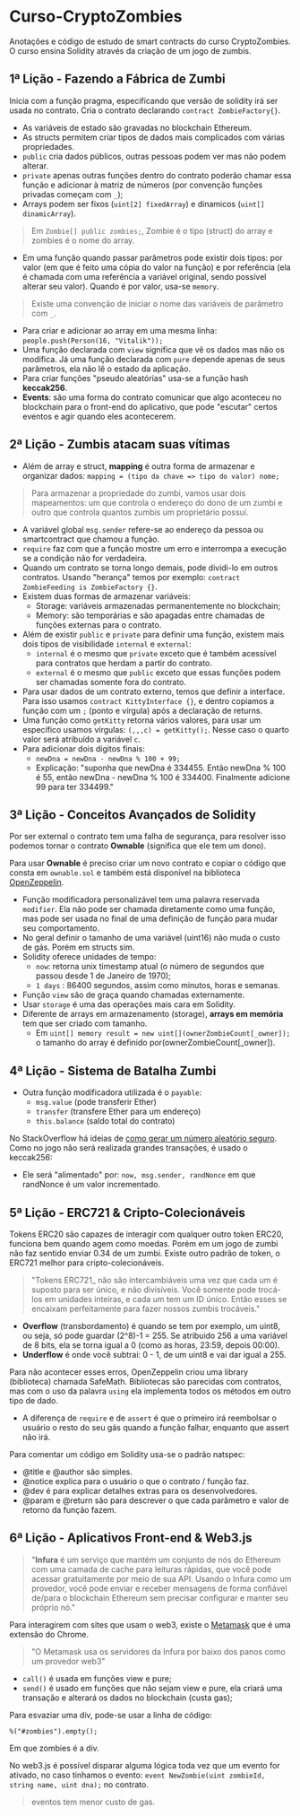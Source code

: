 # Curso-CryptoZombies
Anotações e código de estudo de smart contracts do curso CryptoZombies. O curso ensina Solidity através da criação de um jogo de zumbis.

## 1ª Lição - Fazendo a Fábrica de Zumbi

Inicia com a função pragma, especificando que versão de solidity irá ser usada no contrato. Cria o contrato declarando `contract ZombieFactory{}`.


- As variáveis ​​de estado são gravadas no blockchain Ethereum.
- As structs permitem criar tipos de dados mais complicados com várias propriedades.
- `public` cria dados públicos, outras pessoas podem ver mas não podem alterar.
- `private` apenas outras funções dentro do contrato poderão chamar essa função e adicionar à matriz de números (por convenção funções privadas começam com `_`);
- Arrays podem ser fixos (`uint[2] fixedArray`) e dinamicos (`uint[] dinamicArray`).

> Em `Zombie[] public zombies;`, Zombie é o tipo (struct) do array e zombies é o nome do array.

- Em uma função quando passar parâmetros pode existir dois tipos: por valor (em que é feito uma cópia do valor na função) e por referência (ela é chamada com uma referência a variável original, sendo possível alterar seu valor). Quando é por valor, usa-se `memory`.

> Existe uma convenção de iniciar o nome das variáveis de parâmetro com `_`.

- Para criar e adicionar ao array em uma mesma linha: `people.push(Person(16, "Vitalik"));`
- Uma função declarada com `view` significa que vê os dados mas não os modifica. Já uma função declarada com `pure` depende apenas de seus parâmetros, ela não lê o estado da aplicação.
- Para criar funções "pseudo aleatórias" usa-se a função hash **keccak256**.
- **Events**: são uma forma do contrato comunicar que algo aconteceu no blockchain para o front-end do aplicativo, que pode "escutar" certos eventos e agir quando eles acontecerem.

## 2ª Lição - Zumbis atacam suas vítimas

- Além de array e struct, **mapping** é outra forma de armazenar e organizar dados: `mapping = (tipo da chave => tipo do valor) nome;`

> Para armazenar a propriedade do zumbi, vamos usar dois mapeamentos: um que controla o endereço do dono de um zumbi e outro que controla quantos zumbis um proprietário possui.

- A variável global `msg.sender` refere-se ao endereço da pessoa ou smartcontract que chamou a função.
- `require` faz com que a função mostre um erro e interrompa a execução se a condição não for verdadeira.
- Quando um contrato se torna longo demais, pode dividi-lo em outros contratos. Usando "herança" temos por exemplo: `contract ZombieFeeding is ZombieFactory {}`. 
- Existem duas formas de armazenar variáveis:
  - Storage: variáveis ​​armazenadas permanentemente no blockchain;
  - Memory: são temporárias e são apagadas entre chamadas de funções externas para o contrato.
- Além de existir `public` e `private` para definir uma função, existem mais dois tipos de visibilidade `internal` e `external`:
  - `internal` é o mesmo que `private` exceto que é também acessível para contratos que herdam a partir do contrato.
  - `external` é o mesmo que `public` exceto que essas funções podem ser chamadas somente fora do contrato.
- Para usar dados de um contrato externo, temos que definir a interface. Para isso usamos `contract KittyInterface {}`, e dentro copiamos a função com um `;` (ponto e vírgula) após a declaração de returns.
- Uma função como `getKitty` retorna vários valores, para usar um específico usamos vírgulas: `(,,,c) = getKitty();`. Nesse caso o quarto valor será atribuído a variável `c`.
- Para adicionar dois digitos finais:
  - `newDna = newDna - newDna % 100 + 99;`
  - Explicação: "suponha que newDna é 334455. Então newDna % 100 é 55, então newDna - newDna % 100 é 334400. Finalmente adicione 99 para ter 334499."

## 3ª Lição  - Conceitos Avançados de Solidity

Por ser external o contrato tem uma falha de segurança, para resolver isso podemos tornar o contrato **Ownable** (significa que ele tem um dono). 

Para usar **Ownable** é preciso criar um novo contrato e copiar o código que consta em `ownable.sol` e também está disponível na biblioteca [OpenZeppelin](https://www.openzeppelin.com/).

- Função modificadora personalizável tem uma palavra reservada `modifier`. Ela não pode ser chamada diretamente como uma função, mas pode ser usada no final de uma definição de função para mudar seu comportamento.
- No geral definir o tamanho de uma variável (uint16) não muda o custo de gás. Porém em structs sim.
- Solidity oferece unidades de tempo:
  - `now`: retorna unix timestamp atual (o número de segundos que passou desde 1 de Janeiro de 1970);
  - `1 days` : 86400 segundos, assim como minutos, horas e semanas.
- Função `view` são de graça quando chamadas externamente.
- Usar `storage` é uma das operações mais cara em Solidity.
- Diferente de arrays em armazenamento (storage), **arrays em memória** tem que ser criado com tamanho.
  -  Em `uint[] memory result = new uint[](ownerZombieCount[_owner]);` o tamanho do array é definido por(ownerZombieCount[_owner]).

## 4ª Lição - Sistema de Batalha Zumbi

- Outra função modificadora utilizada é o `payable`:
  - `msg.value` (pode transferir Ether)
  - `transfer` (transfere Ether para um endereço)
  - `this.balance` (saldo total do contrato)
  
No StackOverflow há ideias de [como gerar um número aleatório seguro](https://ethereum.stackexchange.com/questions/191/how-can-i-securely-generate-a-random-number-in-my-smart-contract). Como no jogo não será realizada grandes transações, é usado o keccak256:

- Ele será "alimentado" por: `now, msg.sender, randNonce` em que randNonce é um valor incrementado.
 
## 5ª Lição - ERC721 & Cripto-Colecionáveis 

Tokens ERC20 são capazes de interagir com qualquer outro token ERC20, funciona bem quando agem como moedas. Porém em um jogo de zumbi não faz sentido enviar 0.34 de um zumbi. Existe outro padrão de token, o ERC721 melhor para cripto-colecionáveis.

> "Tokens ERC721_ não são intercambiáveis uma vez que cada um é suposto para ser único, e não divisíveis. Você somente pode trocá-los em unidades inteiras, e cada um tem um ID único. Então esses se encaixam perfeitamente para fazer nossos zumbis trocáveis."

- **Overflow** (transbordamento) é quando se tem por exemplo, um uint8, ou seja, só pode guardar (2^8)-1 = 255. Se atribuido 256 a uma variável de 8 bits, ela se torna igual a 0 (como as horas, 23:59, depois 00:00).
- **Underflow** é onde você subtrai: 0 - 1, de um uint8 e vai dar igual a 255.

Para não acontecer esses erros, OpenZeppelin criou uma library (biblioteca) chamada SafeMath. Bibliotecas são parecidas com contratos, mas com o uso da palavra `using` ela implementa todos os métodos em outro tipo de dado. 

- A diferença de `require` e de `assert` é que o primeiro irá reembolsar o usuário o resto do seu gás quando a função falhar, enquanto que assert não irá.
  
Para comentar um código em Solidity usa-se o padrão natspec:
- @title e @author são simples.
- @notice explica para o usuário o que o contrato / função faz. 
- @dev é para explicar detalhes extras para os desenvolvedores.
- @param e @return são para descrever o que cada parâmetro e valor de retorno da função fazem. 

## 6ª Lição - Aplicativos Front-end & Web3.js

> "**Infura** é um serviço que mantém um conjunto de nós do Ethereum com uma camada de cache para leituras rápidas, que você pode acessar gratuitamente por meio de sua API. Usando o Infura como um provedor, você pode enviar e receber mensagens de forma confiável de/para o blockchain Ethereum sem precisar configurar e manter seu próprio nó." 

Para interagirem com sites que usam o web3, existe o [Metamask](https://metamask.io/) que é uma extensão do Chrome.

> "O Metamask usa os servidores da Infura por baixo dos panos como um provedor web3"

- `call()` é usada em funções view e pure;
- `send()` é usado em funções que não sejam view e pure, ela criará uma transação e alterará os dados no blockchain (custa gas);

Para esvaziar uma div, pode-se usar a linha de código:
```
%("#zombies").empty();
```
Em que zombies é a div.

No web3.js é possível disparar alguma lógica toda vez que um evento for ativado, no caso tinhamos o evento: `event NewZombie(uint zombieId, string name, uint dna);` no contrato. 

> eventos tem menor custo de gas.
